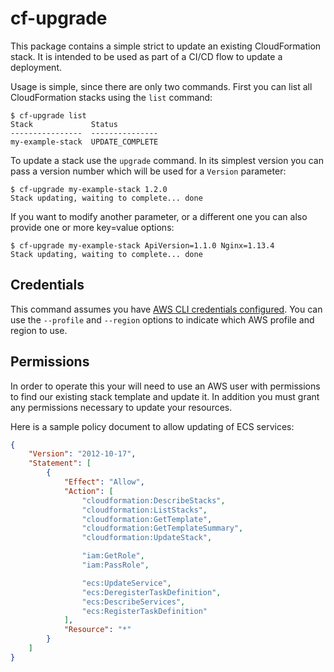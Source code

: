 cf-upgrade
==========

This package contains a simple strict to update an existing CloudFormation
stack. It is intended to be used as part of a CI/CD flow to update a
deployment.

Usage is simple, since there are only two commands. First you can list
all CloudFormation stacks using the `list` command:

```shell
$ cf-upgrade list
Stack             Status
----------------  ---------------
my-example-stack  UPDATE_COMPLETE
```

To update a stack use the `upgrade` command. In its simplest version you can
pass a version number which will be used for a `Version` parameter:

```shell
$ cf-upgrade my-example-stack 1.2.0
Stack updating, waiting to complete... done
```

If you want to modify another parameter, or a different one you can also
provide one or more key=value options:

```shell
$ cf-upgrade my-example-stack ApiVersion=1.1.0 Nginx=1.13.4
Stack updating, waiting to complete... done
```

Credentials
-----------

This command assumes you have [AWS CLI credentials configured](http://docs.aws.amazon.com/cli/latest/userguide/cli-chap-getting-started.html).
You can use the `--profile` and `--region` options to indicate which AWS profile
and region to use.

Permissions
-----------

In order to operate this your will need to use an AWS user with permissions to
find our existing stack template and update it. In addition you must grant any
permissions necessary to update your resources.

Here is a sample policy document to allow updating of ECS services:

```json
{
    "Version": "2012-10-17",
    "Statement": [
        {
            "Effect": "Allow",
            "Action": [
                "cloudformation:DescribeStacks",
                "cloudformation:ListStacks",
                "cloudformation:GetTemplate",
                "cloudformation:GetTemplateSummary",
                "cloudformation:UpdateStack",

                "iam:GetRole",
                "iam:PassRole",

                "ecs:UpdateService",
                "ecs:DeregisterTaskDefinition",
                "ecs:DescribeServices",
                "ecs:RegisterTaskDefinition"
            ],
            "Resource": "*"
        }
    ]
}
